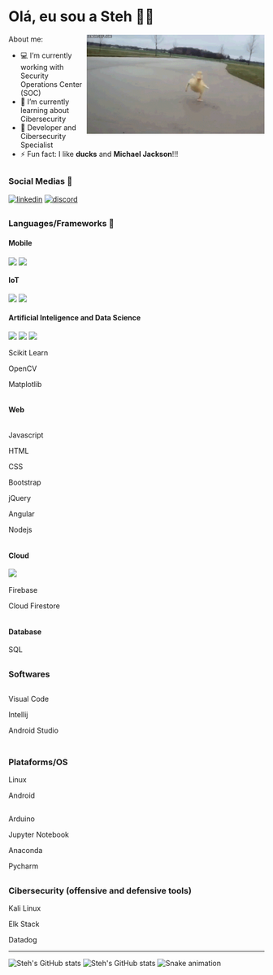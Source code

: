 

# Olá, eu sou a Steh 👋👩

<img src="pato.gif" align="right" width="350px"/>

About me:

- 💻 I’m currently working with Security Operations Center (SOC)
- 🌱 I’m currently learning about Cibersecurity
- 📌 Developer and Cibersecurity Specialist
- ⚡ Fun fact: I like **ducks** and **Michael Jackson**!!!

##

### Social Medias 📱

[![linkedin](https://img.shields.io/badge/LinkedIn-0077B5?style=for-the-badge&logo=linkedin&logoColor=white)](https://www.linkedin.com/in/stephanie-b-460137162)
[![discord](https://img.shields.io/badge/Discord-7289DA?style=for-the-badge&logo=discord&logoColor=white)]()

##

### Languages/Frameworks 🧶

#### Mobile 
<div style=display:inline-block>
<img align=center src="https://cdn.jsdelivr.net/gh/devicons/devicon/icons/flutter/flutter-original.svg" height="40px"/>
<img align=center src="https://cdn.jsdelivr.net/gh/devicons/devicon/icons/dart/dart-original-wordmark.svg" height="70px"/>
</div>

#### IoT
<div style=display:inline-block>
<img src="https://cdn.jsdelivr.net/gh/devicons/devicon/icons/c/c-original.svg" height=40px/>
<img src="https://cdn.jsdelivr.net/gh/devicons/devicon/icons/cplusplus/cplusplus-original.svg" height=40px/>
</div>

#### Artificial Inteligence and Data Science
<div style=display:inline-block>
<img src="https://cdn.jsdelivr.net/gh/devicons/devicon/icons/python/python-original-wordmark.svg" height=50px/>
<img src="https://cdn.jsdelivr.net/gh/devicons/devicon/icons/tensorflow/tensorflow-original-wordmark.svg" height=70px/>
<img src="https://cdn.jsdelivr.net/gh/devicons/devicon/icons/numpy/numpy-original-wordmark.svg" height=70px/>

<p>Scikit Learn</p>
<p>OpenCV</p>
<p>Matplotlib</p>
</div>

#### Web
<div style=display:inline-block>
<p>Javascript</p>
<p>HTML</p>
<p>CSS</p>
<p>Bootstrap</p>
<p>jQuery</p>
<p>Angular</p>
<p>Nodejs</p>
</div>

#### Cloud
<div style=display:inline-block>
<img src="https://cdn.jsdelivr.net/gh/devicons/devicon/icons/amazonwebservices/amazonwebservices-original-wordmark.svg" height="40px"/>
<p>Firebase</p>
<p>Cloud Firestore</p>
</div>

#### Database
<p>SQL</p>

##

### Softwares
<div style=display:inline-block>
<p>Visual Code</p>
<p>Intellij</p>
<p>Android Studio</p>
</div>

##

### Plataforms/OS 

<p>Linux</p>
<p>Android</p>

##

<p>Arduino</p>
<p>Jupyter Notebook</p>
<p>Anaconda</p>
<p>Pycharm</p>


##

### Cibersecurity (offensive and defensive tools)

<p>Kali Linux</p>
<p>Elk Stack</p>
<p>Datadog</p>

---

![Steh's GitHub stats](https://github-readme-stats.vercel.app/api?username=StehMaria&theme=tokyonight&count_private=true)
![Steh's GitHub stats](https://github-readme-stats.vercel.app/api/top-langs/?username=StehMaria&theme=tokyonight)
![Snake animation](https://github.com/StehMaria/StehMaria/blob/output/github-contribution-grid-snake.svg)
